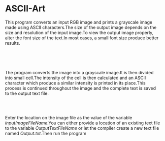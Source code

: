 # ASCII-Art<br>

<p>This program converts an input RGB image and prints a grayscale image made using ASCII characters.The size of the output image depends on the size and resolution of the input image.To view the output image properly, alter the font size of the text.In most cases, a small font size produce better results.<p>
  <br>
  <br>
  <br>
  <p>The program converts the image into a grayscale image.It is then divided into small cell.The intensity of the cell is then calculated and an ASCII character which produce a similar intensity is printed in its place.This process is continued throughout the image and the complete text is saved to the output text file.<p>
 
 <br>
 <br>
 <p>Enter the location on the image file as the value of the variable <i>inputImageFileName</i>.You can either provide a location of an existing text file to the variable <i>OutputTextFileName</i> or let the compiler create a new text file named <i>Output.txt</i>.Then run the program</p>
